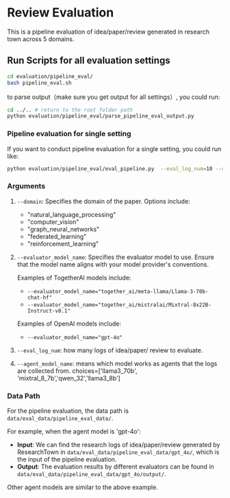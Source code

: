 # Review Evaluation

This is a pipeline evaluation of idea/paper/review generated in research town across 5 domains.

## Run Scripts for all evaluation settings

```bash
cd evaluation/pipeline_eval/
bash pipeline_eval.sh
```
to parse output（make sure you get output for all settings）, you could run:
```bash
cd ../.. # return to the root folder path
python evaluation/pipeline_eval/parse_pipeline_eval_output.py
```
### Pipeline evaluation for single setting
If you want to conduct pipeline evaluation for a single setting, you could run like:

```bash
python evaluation/pipeline_eval/eval_pipeline.py  --eval_log_num=10 --domain='computer_vision' --agent_model_name="llama3_70b" --evaluator_model_name="gpt-4o"
```



### Arguments

1. `--domain`: Specifies the domain of the paper. Options include:
   - "natural_language_processing"
   - "computer_vision"
   - "graph_neural_networks"
   - "federated_learning"
   - "reinforcement_learning"

2. `--evaluator_model_name`: Specifies the evaluator model to use. Ensure that the model name aligns with your model provider's conventions.

   Examples of TogetherAI models include:
   - `--evaluator_model_name="together_ai/meta-llama/Llama-3-70b-chat-hf"`
   - `--evaluator_model_name="together_ai/mistralai/Mixtral-8x22B-Instruct-v0.1"`

   Examples of OpenAI models include:
   - `--evaluator_model_name="gpt-4o"`
3. `--eval_log_num`: how many logs of idea/paper/ review to evaluate.
4. `--agent_model_name`: means which model works as agents that the logs are collected from.  choices=['llama3_70b', 'mixtral_8_7b','qwen_32','llama3_8b']

### Data Path

For the pipeline evaluation, the data path is `data/eval_data/pipeline_eval_data/`.

For example, when the agent model is 'gpt-4o':

- **Input**: We can find the research logs of idea/paper/review generated by ResearchTown in `data/eval_data/pipeline_eval_data/gpt_4o/`, which is the input of the pipeline evaluation.
- **Output**: The evaluation results by different evaluators can be found in `data/eval_data/pipeline_eval_data/gpt_4o/output/`.

Other agent models are similar to the above example.
